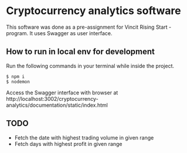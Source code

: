 # Cryptocurrency analytics software
This software was done as a pre-assignment for Vincit Rising Start -program. It uses Swagger as user interface.

## How to run in local env for development
 Run the following commands in your terminal while inside the project.

```Shell
$ npm i
$ nodemon
```

Access the Swagger interface with browser at http://localhost:3002/cryptocurrency-analytics/documentation/static/index.html

## TODO
- Fetch the date with highest trading volume in given range
- Fetch days with highest profit in given range
